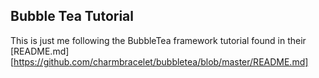 ## Bubble Tea Tutorial
This is just me following the BubbleTea framework tutorial found in their [README.md][https://github.com/charmbracelet/bubbletea/blob/master/README.md]
